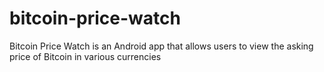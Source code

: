 # bitcoin-price-watch
Bitcoin Price Watch is an Android app that allows users to view the asking price of Bitcoin in various currencies
